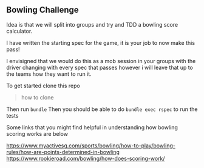 ## Bowling Challenge

Idea is that we will split into groups and try and TDD a bowling score calculator.

I have written the starting spec for the game, it is your job to now make this pass!

I envisigned that we would do this as a mob session in your groups with the driver changing with every spec that passes
however i will leave that up to the teams how they want to run it.

To get started clone this repo
> how to clone

Then run `bundle`
Then you should be able to do `bundle exec rspec` to run the tests

Some links that you might find helpful in understanding how bowling scoring works are below

https://www.myactivesg.com/sports/bowling/how-to-play/bowling-rules/how-are-points-determined-in-bowling
https://www.rookieroad.com/bowling/how-does-scoring-work/
